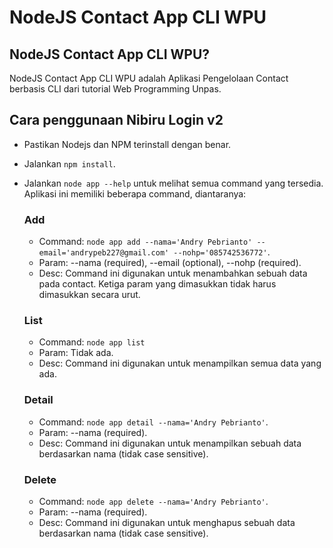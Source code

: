 # NodeJS Contact App CLI WPU

## NodeJS Contact App CLI WPU?
NodeJS Contact App CLI WPU adalah Aplikasi Pengelolaan Contact berbasis CLI dari tutorial Web Programming Unpas.

## Cara penggunaan Nibiru Login v2
- Pastikan Nodejs dan NPM terinstall dengan benar.
- Jalankan `npm install`.
- Jalankan `node app --help` untuk melihat semua command yang tersedia. Aplikasi ini memiliki beberapa command, diantaranya:

  ### Add
  - Command: `node app add --nama='Andry Pebrianto' --email='andrypeb227@gmail.com' --nohp='085742536772'`.
  - Param: --nama (required), --email (optional), --nohp (required).
  - Desc: Command ini digunakan untuk menambahkan sebuah data pada contact. Ketiga param yang dimasukkan tidak harus dimasukkan secara urut.

  ### List
  - Command: `node app list`
  - Param: Tidak ada.
  - Desc: Command ini digunakan untuk menampilkan semua data yang ada.

  ### Detail
  - Command: `node app detail --nama='Andry Pebrianto'`.
  - Param: --nama (required).
  - Desc: Command ini digunakan untuk menampilkan sebuah data berdasarkan nama (tidak case sensitive).

  ### Delete
  - Command: `node app delete --nama='Andry Pebrianto'`.
  - Param: --nama (required).
  - Desc: Command ini digunakan untuk menghapus sebuah data berdasarkan nama (tidak case sensitive).
